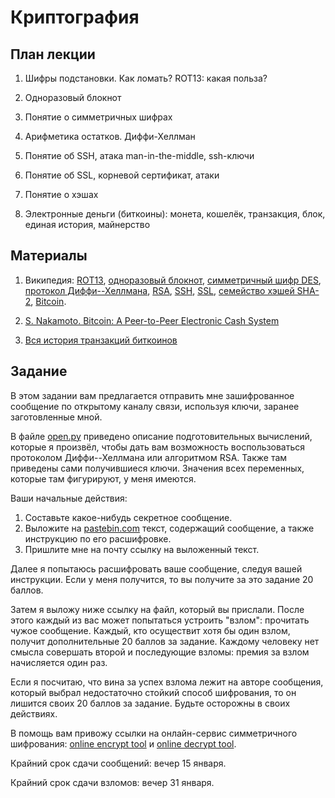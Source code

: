 Криптография
============

План лекции
-----------

1. Шифры подстановки. Как ломать? ROT13: какая польза?

2. Одноразовый блокнот

3. Понятие о симметричных шифрах

4. Арифметика остатков. Диффи-Хеллман

5. Понятие об SSH, атака man-in-the-middle, ssh-ключи

6. Понятие об SSL, корневой сертификат, атаки

7. Понятие о хэшах

8. Электронные деньги (биткоины): монета, кошелёк, транзакция, блок, единая история, майнерство



Материалы
---------

1. Википедия: 
[ROT13](http://ru.wikipedia.org/wiki/ROT13),
[одноразовый блокнот](http://ru.wikipedia.org/wiki/%D0%9D%D0%B5%D0%B2%D0%B7%D0%BB%D0%B0%D0%BC%D1%8B%D0%B2%D0%B0%D0%B5%D0%BC%D1%8B%D0%B9_%D1%88%D0%B8%D1%84%D1%80),
[симметричный шифр DES](http://ru.wikipedia.org/wiki/DES), 
[протокол Диффи--Хеллмана](http://ru.wikipedia.org/wiki/%D0%9F%D1%80%D0%BE%D1%82%D0%BE%D0%BA%D0%BE%D0%BB_%D0%94%D0%B8%D1%84%D1%84%D0%B8_%E2%80%94_%D0%A5%D0%B5%D0%BB%D0%BB%D0%BC%D0%B0%D0%BD%D0%B0),
[RSA](http://ru.wikipedia.org/wiki/RSA),
[SSH](http://ru.wikipedia.org/wiki/SSH),
[SSL](http://ru.wikipedia.org/wiki/SSL),
[семейство хэшей SHA-2](http://ru.wikipedia.org/wiki/SHA-2),
[Bitcoin](http://ru.wikipedia.org/wiki/Bitcoin).

2. [S. Nakamoto. Bitcoin: A Peer-to-Peer Electronic Cash System](http://bitcoin.org/bitcoin.pdf)

3. [Вся история транзакций биткоинов](http://blockexplorer.com/)


Задание
-------

В этом задании вам предлагается отправить мне зашифрованное сообщение по открытому каналу связи, используя
ключи, заранее заготовленные мной.

В файле [open.py](../master/open.py) приведено описание подготовительных 
вычислений, которые я произвёл, чтобы дать вам возможность воспользоваться протоколом Диффи--Хеллмана или алгоритмом RSA.
Также там приведены сами получившиеся ключи. Значения всех переменных, которые там фигурируют, у меня имеются.

Ваши начальные действия:

1. Составьте какое-нибудь секретное сообщение.
2. Выложите на [pastebin.com](http://pastebin.com/) текст, содержащий сообщение, а также инструкцию по его расшифровке.
3. Пришлите мне на почту ссылку на выложенный текст.

Далее я попытаюсь расшифровать ваше сообщение, следуя вашей инструкции. Если у меня получится, то вы получите за это задание 20 баллов.

Затем я выложу ниже ссылку на файл, который вы прислали. После этого каждый из вас может попытаться устроить
"взлом": прочитать чужое сообщение. Каждый, кто осуществит хотя бы один взлом, получит дополнительные 20 баллов за задание. Каждому человеку нет смысла совершать второй и последующие взломы: премия за взлом начисляется один раз.

Если я посчитаю, что вина за успех взлома лежит на авторе сообщения, который выбрал недостаточно стойкий способ шифрования,
то он лишится своих 20 баллов за задание. Будьте осторожны в своих действиях.

В помощь вам привожу ссылки на онлайн-сервис симметричного шифрования: [online encrypt tool](http://www.tools4noobs.com/online_tools/encrypt/)
и [online decrypt tool](http://www.tools4noobs.com/online_tools/decrypt/).

Крайний срок сдачи сообщений: вечер 15 января.

Крайний срок сдачи взломов: вечер 31 января.